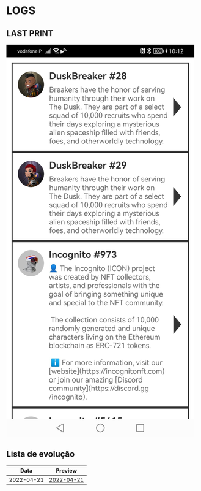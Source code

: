 # LOGS

## LAST PRINT

![Last print](./2022-04-21.jpeg)

## Lista de evolução
| Data | Preview |
| --- | --- |
| 2022-04-21 | [2022-04-21](./2022-04-21.jpeg) |